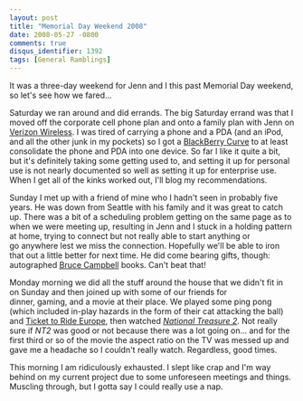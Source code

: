 ```yaml
---
layout: post
title: "Memorial Day Weekend 2008"
date: 2008-05-27 -0800
comments: true
disqus_identifier: 1392
tags: [General Ramblings]
---
```

It was a three-day weekend for Jenn and I this past Memorial Day
weekend, so let's see how we fared...

Saturday we ran around and did errands. The big Saturday errand was that
I moved off the corporate cell phone plan and onto a family plan with
Jenn on [Verizon Wireless](http://www.verizonwireless.com). I was tired
of carrying a phone and a PDA (and an iPod, and all the other junk in my
pockets) so I got a [BlackBerry Curve](http://www.blackberrycurve.com/)
to at least consolidate the phone and PDA into one device. So far I like
it quite a bit, but it's definitely taking some getting used to, and
setting it up for personal use is not nearly documented so well as
setting it up for enterprise use. When I get all of the kinks worked
out, I'll blog my recommendations.

Sunday I met up with a friend of mine who I hadn't seen in probably five
years. He was down from Seattle with his family and it was great to
catch up. There was a bit of a scheduling problem getting on the same
page as to when we were meeting up, resulting in Jenn and I stuck in a
holding pattern at home, trying to connect but not really able to start
anything or go anywhere lest we miss the connection. Hopefully we'll be
able to iron that out a little better for next time. He did come bearing
gifts, though: autographed [Bruce
Campbell](http://www.bruce-campbell.com/) books. Can't beat that!

Monday morning we did all the stuff around the house that we didn't fit
in on Sunday and then joined up with some of our friends for
dinner, gaming, and a movie at their place. We played some ping pong
(which included in-play hazards in the form of their cat attacking the
ball) and [Ticket to Ride
Europe](http://www.amazon.com/gp/product/B000809OAO?ie=UTF8&tag=mhsvortex&linkCode=as2&camp=1789&creative=9325&creativeASIN=B000809OAO),
then watched *[National Treasure
2](http://www.amazon.com/gp/product/B0013BM63O?ie=UTF8&tag=mhsvortex&linkCode=as2&camp=1789&creative=9325&creativeASIN=B0013BM63O)*.
Not really sure if *NT2* was good or not because there was a lot going
on... and for the first third or so of the movie the aspect ratio on the
TV was messed up and gave me a headache so I couldn't really watch.
Regardless, good times.

This morning I am ridiculously exhausted. I slept like crap and I'm way
behind on my current project due to some unforeseen meetings and things.
Muscling through, but I gotta say I could really use a nap.
